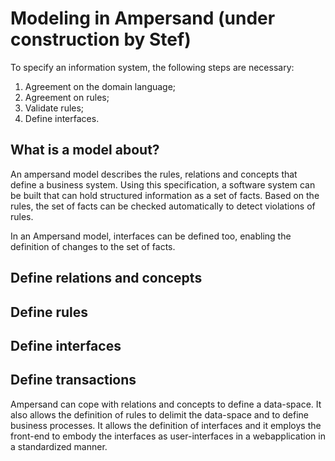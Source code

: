 # Modeling in Ampersand (under construction by Stef)
To specify an information system, the following steps are necessary:
1. Agreement on the domain language;
2. Agreement on rules;
3. Validate rules;
4. Define interfaces.

## What is a model about?
An ampersand model describes the rules, relations and concepts that define a business system. Using this specification, a software system can be built that can hold structured information as a set of facts. Based on the rules, the set of facts can be checked automatically to detect violations of rules. 

In an Ampersand model, interfaces can be defined too, enabling the definition of changes to the set of facts.

## Define relations and concepts

## Define rules
## Define interfaces
## Define transactions
 
Ampersand can cope with relations and concepts to define a data-space. It also allows the definition of rules to delimit the data-space and to define business processes. It allows the definition of interfaces and it employs the front-end to embody the interfaces as user-interfaces in a webapplication in a standardized manner. 